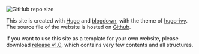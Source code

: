 ![GitHub repo size](https://img.shields.io/github/repo-size/ShixiangWang/home)

This site is created with [Hugo](https://gohugo.io) and [blogdown](https://bookdown.org/yihui/blogdown/), with the theme of [hugo-ivy](https://github.com/yihui/hugo-ivy). The source file of the website is hosted on [Github](https://github.com/ShixiangWang).

If you want to use this site as a template for your own website, please download [release v1.0](https://github.com/ShixiangWang/home/releases/tag/v1.0), which contains very few contents and all structures.
